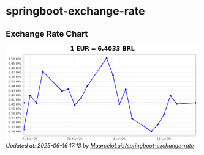 # springboot-exchange-rate

<!-- EXCHANGE-RATE-START -->
## Exchange Rate Chart

![Exchange Rate Chart](charts/chart.png)*Updated at: 2025-06-16 17:13 by [MaarceloLuiz/springboot-exchange-rate](https://github.com/MaarceloLuiz/springboot-exchange-rate)*


<!-- EXCHANGE-RATE-END -->